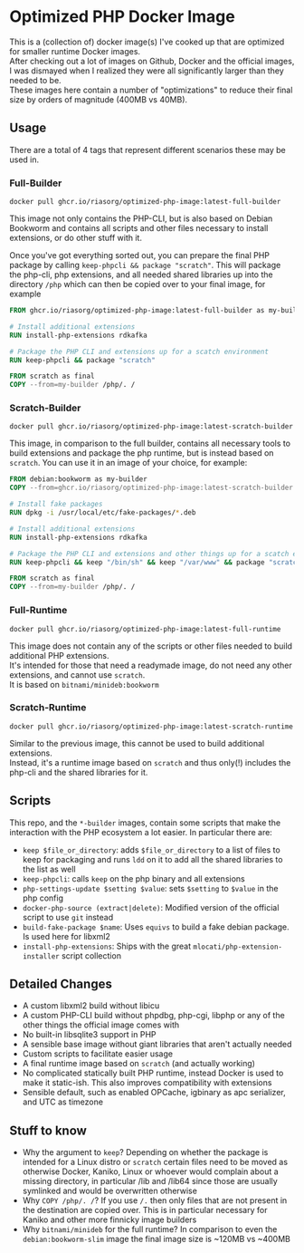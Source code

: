 # Optimized PHP Docker Image

This is a (collection of) docker image(s) I've cooked up that are optimized for smaller runtime Docker images.  
After checking out a lot of images on Github, Docker and the official images, 
I was dismayed when I realized they were all significantly larger than they needed to be.  
These images here contain a number of "optimizations" to reduce their final size by orders of magnitude (400MB vs 40MB).

## Usage

There are a total of 4 tags that represent different scenarios these may be used in.

### Full-Builder
`docker pull ghcr.io/riasorg/optimized-php-image:latest-full-builder`

This image not only contains the PHP-CLI, but is also based on Debian Bookworm and contains all scripts
and other files necessary to install extensions, or do other stuff with it.

Once you've got everything sorted out, you can prepare the final PHP package by calling `keep-phpcli && package "scratch"`.
This will package the php-cli, php extensions, and all needed shared libraries up into the directory `/php`
which can then be copied over to your final image, for example

```dockerfile
FROM ghcr.io/riasorg/optimized-php-image:latest-full-builder as my-builder

# Install additional extensions
RUN install-php-extensions rdkafka

# Package the PHP CLI and extensions up for a scatch environment
RUN keep-phpcli && package "scratch"

FROM scratch as final
COPY --from=my-builder /php/. /
```

### Scratch-Builder
`docker pull ghcr.io/riasorg/optimized-php-image:latest-scratch-builder`

This image, in comparison to the full builder, contains all necessary tools to build extensions and package the php runtime,
but is instead based on `scratch`. You can use it in an image of your choice, for example:

````dockerfile
FROM debian:bookworm as my-builder
COPY --from=ghcr.io/riasorg/optimized-php-image:latest-scratch-builder /php/. /

# Install fake packages
RUN dpkg -i /usr/local/etc/fake-packages/*.deb

# Install additional extensions
RUN install-php-extensions rdkafka

# Package the PHP CLI and extensions and other things up for a scatch environment
RUN keep-phpcli && keep "/bin/sh" && keep "/var/www" && package "scratch"

FROM scratch as final
COPY --from=my-builder /php/. /
````

### Full-Runtime
`docker pull ghcr.io/riasorg/optimized-php-image:latest-full-runtime`

This image does not contain any of the scripts or other files needed to build additional PHP extensions.  
It's intended for those that need a readymade image, do not need any other extensions, and cannot use `scratch`.  
It is based on `bitnami/minideb:bookworm`

### Scratch-Runtime
`docker pull ghcr.io/riasorg/optimized-php-image:latest-scratch-runtime`

Similar to the previous image, this cannot be used to build additional extensions.  
Instead, it's a runtime image based on `scratch` and thus only(!) includes the php-cli and the shared libraries for it.

## Scripts

This repo, and the `*-builder` images, contain some scripts that make the interaction with the PHP ecosystem a lot easier.
In particular there are:

- `keep $file_or_directory`: adds `$file_or_directory` to a list of files to keep for packaging and runs `ldd` on it to add all the shared libraries to the list as well
- `keep-phpcli`: calls `keep` on the php binary and all extensions
- `php-settings-update $setting $value`: sets `$setting` to `$value` in the php config
- `docker-php-source (extract|delete)`: Modified version of the official script to use `git` instead
- `build-fake-package $name`: Uses `equivs` to build a fake debian package. Is used here for libxml2
- `install-php-extensions`: Ships with the great `mlocati/php-extension-installer` script collection


## Detailed Changes
- A custom libxml2 build without libicu
- A custom PHP-CLI build without phpdbg, php-cgi, libphp or any of the other things the official image comes with
- No built-in libsqlite3 support in PHP
- A sensible base image without giant libraries that aren't actually needed
- Custom scripts to facilitate easier usage
- A final runtime image based on `scratch` (and actually working)
- No complicated statically built PHP runtime, instead Docker is used to make it static-ish. This also improves compatibility with extensions
- Sensible default, such as enabled OPCache, igbinary as apc serializer, and UTC as timezone

## Stuff to know
- Why the argument to `keep`? Depending on whether the package is intended for a Linux distro or `scratch` certain files need to be moved
as otherwise Docker, Kaniko, Linux or whoever would complain about a missing directory, in particular /lib and /lib64
since those are usually symlinked and would be overwritten otherwise
- Why `COPY /php/. /`? If you use `/.` then only files that are not present in the destination are copied over.
This is in particular necessary for Kaniko and other more finnicky image builders
- Why `bitnami/minideb` for the full runtime? In comparison to even the `debian:bookworm-slim` image the final image size is ~120MB vs ~400MB

